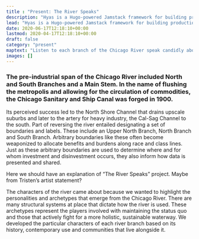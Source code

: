 ```yaml
---
title : "Present: The River Speaks"
description: "Hyas is a Hugo-powered Jamstack framework for building production-ready websites faster."
lead: "Hyas is a Hugo-powered Jamstack framework for building production-ready websites faster."
date: 2020-06-17T12:18:10+00:00
lastmod: 2020-04-17T12:18:10+00:00
draft: false
category: "present"
maptext: "Listen to each branch of the Chicago River speak candidly about their experience."
images: []
---
```


### The pre-industrial span of the Chicago River included North and South Branches and a Main Stem. In the name of flushing the metropolis and allowing for the circulation of commodities, the Chicago Sanitary and Ship Canal was forged in 1900. 

Its perceived success led to the North Shore Channel that drains upscale suburbs and later to the artery for heavy industry, the Cal-Sag Channel to the south. Part of reversing the river entailed designating a set of boundaries and labels. These include an Upper North Branch, North Branch and South Branch. Arbitrary boundaries like these often become weaponized to allocate benefits and burdens along race and class lines. Just as these arbitrary boundaries are used to determine where and for whom investment and disinvestment occurs, they also inform how data is presented and shared.

Here we should have an explanation of “The River Speaks” project.  Maybe from Tristen’s artist statement?

The characters of the river came about because we wanted to highlight the personalities and archetypes that emerge from the Chicago River. There are many structural systems at place that dictate how the river is used. These archetypes represent the players involved with maintaining the status quo and those that actively fight for a more holistic, sustainable waterway. We developed the particular characters of each river branch based on its history, contemporary use and communities that live alongside it.
